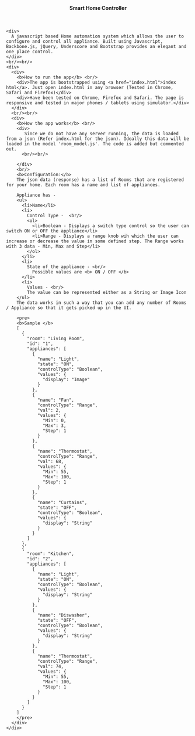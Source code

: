 <html>
  <head>
  </head>
  <body>
    <div style="text-align: center"><b>Smart Home Controller</b></div><br/><br/>

    <div>
      A javascript based Home automation system which allows the user to configure and control all appliance. Built using Javascript, Backbone.js, jQuery, Underscore and Bootstrap provides an elegant and one place control. 
    </div>
    <br/><br/>
    <div>
      <div>
        <b>How to run the app</b> <br/>
        <div>The app is bootstrapped using <a href="index.html">index html</a>. Just open index.html in any browser (Tested in Chrome, Safari and Firefox)</div>
        <div>Have been tested on Chrome, Firefox and Safari. The page is responsive and tested in major phones / tablets using simulator.</div>
      </div>
      <br/><br/>
      <div>
        <b>How the app works</b> <br/>
        <div>
           Since we do not have any server running, the data is loaded from a json (Refer index.html for the json). Ideally this data will be loaded in the model 'room_model.js'. The code is added but commented out.
          <br/><br/>
          
        </div>
        <br/>
        <b>Configuration:</b>
        The json data (response) has a list of Rooms that are registered for your home. Each room has a name and list of appliances.

        Appliance has - 
        <ul>
          <li>Name</li>
          <li>
            Control Type -  <br/>
            <ol>
              <li>Boolean - Displays a switch type control so the user can switch ON or OFF the appliance</li>
              <li>Range - Displays a range knob wih which the user can increase or decrease the value in some defined step. The Range works with 3 data - Min, Max and Step</li>
            </ol>
          </li>
          <li>
            State of the appliance - <br/>
              Possible values are <b> ON / OFF </b>
          </li>
          <li>
            Values - <br/>
            The value can be represented either as a String or Image Icon
        </ul>
        The data works in such a way that you can add any number of Rooms / Appliance so that it gets picked up in the UI.

        <pre>
        <b>Sample </b>
        [
          {
            "room": "Living Room",
            "id": "1",
            "appliances": [
              {
                "name": "Light",
                "state": "ON",
                "controlType": "Boolean",
                "values": {
                  "display": "Image"
                }
              },
              {
                "name": "Fan",
                "controlType": "Range",
                "val": 2,
                "values": {
                  "Min": 0,
                  "Max": 3,
                  "Step": 1
                }
              },
              {
                "name": "Thermostat",
                "controlType": "Range",
                "val": 68,
                "values": {
                  "Min": 55,
                  "Max": 100,
                  "Step": 1
                }
              },
              {
                "name": "Curtains",
                "state": "OFF",
                "controlType": "Boolean",
                "values": {
                  "display": "String"
                }
              }
            ]
          },
          {
            "room": "Kitchen",
            "id": "2",
            "appliances": [
              {
                "name": "Light",
                "state": "ON",
                "controlType": "Boolean",
                "values": {
                  "display": "String"
                }
              },
              {
                "name": "Diswasher",
                "state": "OFF",
                "controlType": "Boolean",
                "values": {
                  "display": "String"
                }
              },
              {
                "name": "Thermostat",
                "controlType": "Range",
                "val": 74,
                "values": {
                  "Min": 55,
                  "Max": 100,
                  "Step": 1
                }
              }
            ]
          }
        ]
        </pre>
      </div>
    </div>
  </body>
</html>
